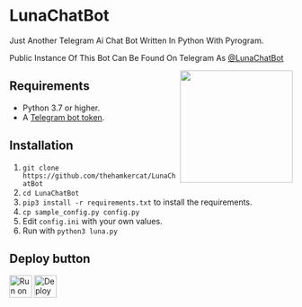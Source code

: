 # LunaChatBot
Just Another Telegram Ai Chat Bot Written In Python With Pyrogram.

Public Instance Of This Bot Can Be Found On Telegram As [@LunaChatBot](https://t.me/LunaChatBot)

<img src="https://hamker.me/z/rohegch_luna.jpg" width="200" align="right">

## Requirements

- Python 3.7 or higher.
- A [Telegram bot token](//t.me/botfather).


## Installation

1. `git clone https://github.com/thehamkercat/LunaChatBot`
2. `cd LunaChatBot`
3. `pip3 install -r requirements.txt` to install the requirements.
4. `cp sample_config.py config.py`
5. Edit `config.ini` with your own values.
6. Run with `python3 luna.py`

## Deploy button

[<img src="https://deploy.cloud.run/button.svg" alt="Run on Google Cloud" height="40"/>](https://deploy.cloud.run?git_repo=https://github.com/Achu2234/LunaChatBot "Google Cloud")
[<img src="https://www.herokucdn.com/deploy/button.svg" alt="Deploy to Heroku" height="40"/>](https://heroku.com/deploy?template=https://github.com/mptelepro/LunaChatBot "Heroku")

